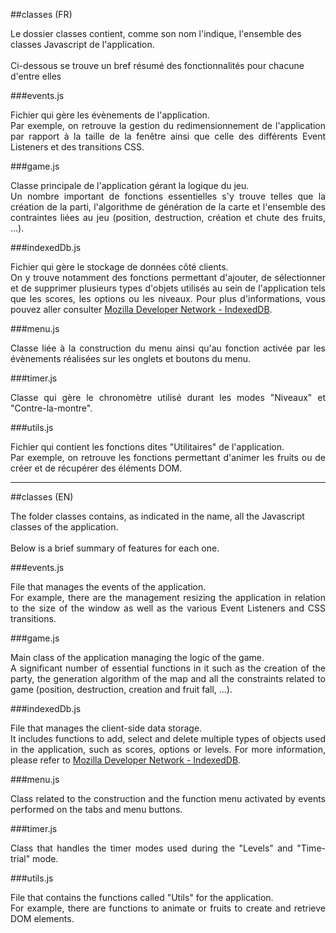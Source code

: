 ##classes (FR)

Le dossier classes contient, comme son nom l'indique, l'ensemble des classes Javascript de l'application. <br/><br />
Ci-dessous se trouve un bref résumé des fonctionnalités pour chacune d'entre elles

###events.js

<p align="justify">
  Fichier qui gère les évènements de l'application. <br />
  Par exemple, on retrouve la gestion du redimensionnement de l'application par rapport à la taille de la fenêtre ainsi que celle des différents Event Listeners et des transitions CSS.
</p>

###game.js

<p align="justify">
  Classe principale de l'application gérant la logique du jeu. <br />
  Un nombre important de fonctions essentielles s'y trouve telles que la création de la parti, l'algorithme de génération de la carte et l'ensemble des contraintes liées au jeu (position, destruction, création et chute des fruits, ...).
</p>

###indexedDb.js

<p align="justify">
  Fichier qui gère le stockage de données côté clients. <br />
  On y trouve notamment des fonctions permettant d'ajouter, de sélectionner et de supprimer plusieurs types d'objets utilisés au sein de l'application tels que les scores, les options ou les niveaux. 
  Pour plus d'informations, vous pouvez aller consulter <a href="https://developer.mozilla.org/fr/docs/IndexedDB">Mozilla Developer Network - IndexedDB</a>.
</p>

###menu.js

<p align="justify">
  Classe liée à la construction du menu ainsi qu'au fonction activée par les évènements réalisées sur les onglets et boutons du menu.
</p>

###timer.js

<p align="justify">
  Classe qui gère le chronomètre utilisé durant les modes "Niveaux" et "Contre-la-montre".
</p>

###utils.js

<p align="justify">
  Fichier qui contient les fonctions dites "Utilitaires" de l'application. <br />
  Par exemple, on retrouve les fonctions permettant d'animer les fruits ou de créer et de récupérer des éléments DOM.
</p>

<hr />

##classes (EN)

The folder classes contains, as indicated in the name, all the Javascript classes of the application. <br /><br />
Below is a brief summary of features for each one.

###events.js

<p align="justify">
  File that manages the events of the application. <br />
  For example, there are the management resizing the application in relation to the size of the window as well as the various Event Listeners and CSS transitions.
</p>

###game.js

<p align="justify">
  Main class of the application managing the logic of the game. <br />
  A significant number of essential functions in it such as the creation of the party, the generation algorithm of the map and all the constraints related to game (position, destruction, creation and fruit fall, ...).
</p>

###indexedDb.js

<p align="justify">
  File that manages the client-side data storage. <br />
  It includes functions to add, select and delete multiple types of objects used in the application, such as scores, options or levels.
  For more information, please refer to <a href="https://developer.mozilla.org/en-US/docs/IndexedDB">Mozilla Developer Network - IndexedDB</a>.
</p>

###menu.js

<p align="justify">
  Class related to the construction and the function menu activated by events performed on the tabs and menu buttons.
</p>

###timer.js

<p align="justify">
  Class that handles the timer modes used during the "Levels" and "Time-trial" mode.
</p>

###utils.js

<p align="justify">
  File that contains the functions called "Utils" for the application. <br />
  For example, there are functions to animate or fruits to create and retrieve DOM elements.
</p>
